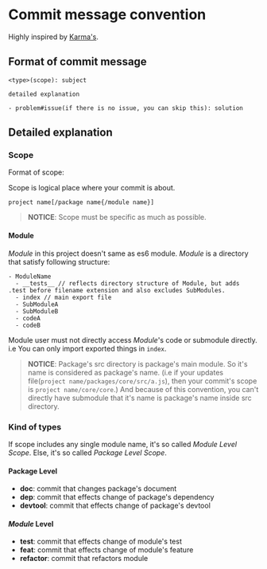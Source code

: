 # Commit message convention

Highly inspired by [Karma's](http://karma-runner.github.io/4.0/dev/git-commit-msg.html?fbclid=IwAR1wmeJ_ymMd7nDUg-Nt5ZT7P2hCysJ1Q5HuHZFHsIsmsXbnrLL21jaaqoY).

## Format of commit message

```
<type>(scope): subject

detailed explanation

- problem#issue(if there is no issue, you can skip this): solution
```

## Detailed explanation

### Scope

Format of scope:

Scope is logical place where your commit is about.

```
project name[/package name{/module name}]
```

> **NOTICE**: Scope must be specific as much as possible.

#### Module

*Module* in this project doesn't same as es6 module.
*Module* is a directory that satisfy following structure:

```
- ModuleName
  - __tests__ // reflects directory structure of Module, but adds .test before filename extension and also excludes SubModules.
  - index // main export file
  - SubModuleA
  - SubModuleB
  - codeA
  - codeB
```

Module user must not directly access *Module*'s code or submodule directly.
i.e You can only import exported things in `index`.

> **NOTICE**: Package's src directory is package's main module. 
> So it's name is considered as package's name.
> (i.e if your updates file(`project name/packages/core/src/a.js`), then your commit's scope is `project name/core/core`.)
> And because of this convention, you can't directly have submodule that it's name is package's name inside src directory.

### Kind of types

If scope includes any single module name, it's so called *Module Level Scope*.
Else, it's so called *Package Level Scope*.

#### Package Level

- **doc**: commit that changes package's document
- **dep**: commit that effects change of package's dependency
- **devtool**: commit that effects change of package's devtool

#### *Module* Level

- **test**: commit that effects change of module's test
- **feat**: commit that effects change of module's feature
- **refactor**: commit that refactors module